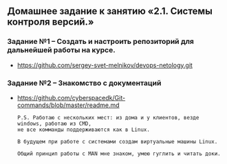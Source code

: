 ## Домашнее задание к занятию «2.1. Системы контроля версий.»

### Задание №1 – Создать и настроить репозиторий для дальнейшей работы на курсе.

* https://github.com/sergey-svet-melnikov/devops-netology.git

### Задание №2 – Знакомство с документаций

* https://github.com/cyberspacedk/Git-commands/blob/master/readme.md

      P.S. Работаю с нескольких мест: из дома и у клиентов, везде windows, работаю из CMD,
      не все комманды поддерживаются как в Linux.
      
      В будущем при работе с системами создам виртуальные машины Linux.
        
      Общий принцип работы с MAN мне знаком, умею гуглить и читать доки.